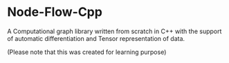 # Node-Flow-Cpp

A Computational graph library written from scratch in C++ with the support of automatic differentiation and Tensor representation of data.

(Please note that this was created for learning purpose)
